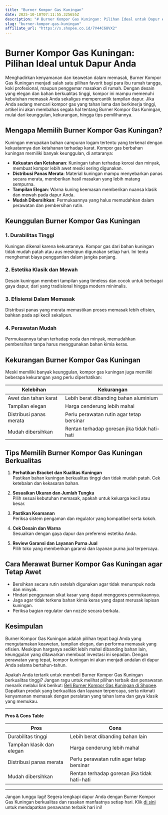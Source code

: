 ```yaml
---
title: "Burner Kompor Gas Kuningan"
date: 2025-10-10T07:11:55.325655Z
description: "# Burner Kompor Gas Kuningan: Pilihan Ideal untuk Dapur Anda..."
slug: "burner-kompor-gas-kuningan"
affiliate_url: "https://s.shopee.co.id/7V44C68VX2"
---
```

# Burner Kompor Gas Kuningan: Pilihan Ideal untuk Dapur Anda

Menghadirkan kenyamanan dan keawetan dalam memasak, Burner Kompor Gas Kuningan menjadi salah satu pilihan favorit bagi para ibu rumah tangga, koki profesional, maupun penggemar masakan di rumah. Dengan desain yang elegan dan bahan berkualitas tinggi, kompor ini mampu memenuhi kebutuhan memasak Anda sekaligus mempercantik tampilan dapur. Jika Anda sedang mencari kompor gas yang tahan lama dan berkinerja tinggi, artikel ini akan membahas segala hal tentang Burner Kompor Gas Kuningan, mulai dari keunggulan, kekurangan, hingga tips pemilihannya.

## Mengapa Memilih Burner Kompor Gas Kuningan?

Kuningan merupakan bahan campuran logam tertentu yang terkenal dengan kekuatannya dan ketahanan terhadap karat. Kompor gas berbahan kuningan memiliki banyak keunggulan, di antaranya:

- **Kekuatan dan Ketahanan**: Kuningan tahan terhadap korosi dan minyak, membuat kompor lebih awet meski sering digunakan.
- **Distribusi Panas Merata**: Material kuningan mampu menyebarkan panas secara merata, memberikan hasil masakan yang lebih matang sempurna.
- **Tampilan Elegan**: Warna kuning keemasan memberikan nuansa klasik dan mewah pada dapur Anda.
- **Mudah Dibersihkan**: Permukaannya yang halus memudahkan dalam perawatan dan pembersihan rutin.

## Keunggulan Burner Kompor Gas Kuningan

### 1. Durabilitas Tinggi
Kuningan dikenal karena kekuatannya. Kompor gas dari bahan kuningan tidak mudah patah atau aus meskipun digunakan setiap hari. Ini tentu menghemat biaya penggantian dalam jangka panjang.

### 2. Estetika Klasik dan Mewah
Desain kuningan memberi tampilan yang timeless dan cocok untuk berbagai gaya dapur, dari yang tradisional hingga modern minimalis.

### 3. Efisiensi Dalam Memasak
Distribusi panas yang merata memastikan proses memasak lebih efisien, bahkan pada api kecil sekalipun.

### 4. Perawatan Mudah
Permukaannya tahan terhadap noda dan minyak, memudahkan pembersihan tanpa harus menggunakan bahan kimia keras.

## Kekurangan Burner Kompor Gas Kuningan

Meski memiliki banyak keunggulan, kompor gas kuningan juga memiliki beberapa kekurangan yang perlu diperhatikan:

| **Kelebihan** | **Kekurangan** |
|----------------|----------------|
| Awet dan tahan karat | Lebih berat dibanding bahan aluminium |
| Tampilan elegan | Harga cenderung lebih mahal |
| Distribusi panas merata | Perlu perawatan rutin agar tetap bersinar |
| Mudah dibersihkan | Rentan terhadap goresan jika tidak hati-hati |

## Tips Memilih Burner Kompor Gas Kuningan Berkualitas

1. **Perhatikan Bracket dan Kualitas Kuningan**  
Pastikan bahan kuningan berkualitas tinggi dan tidak mudah patah. Cek ketebalan dan kekasaran bahan.

2. **Sesuaikan Ukuran dan Jumlah Tungku**  
Pilih sesuai kebutuhan memasak, apakah untuk keluarga kecil atau besar.

3. **Pastikan Keamanan**  
Periksa sistem pengaman dan regulator yang kompatibel serta kokoh.

4. **Cek Desain dan Warna**  
Sesuaikan dengan gaya dapur dan preferensi estetika Anda.

5. **Review Garansi dan Layanan Purna Jual**  
Pilih toko yang memberikan garansi dan layanan purna jual terpercaya.

## Cara Merawat Burner Kompor Gas Kuningan agar Tetap Awet

- Bersihkan secara rutin setelah digunakan agar tidak menumpuk noda dan minyak.
- Hindari penggunaan sikat kasar yang dapat menggores permukaannya.
- Jaga agar tidak terkena bahan kimia keras yang dapat merusak lapisan kuningan.
- Periksa bagian regulator dan nozzle secara berkala.

## Kesimpulan

Burner Kompor Gas Kuningan adalah pilihan tepat bagi Anda yang mengutamakan keawetan, tampilan elegan, dan performa memasak yang efisien. Meskipun harganya sedikit lebih mahal dibanding bahan lain, keunggulan yang ditawarkan membuat investasi ini sepadan. Dengan perawatan yang tepat, kompor kuningan ini akan menjadi andalan di dapur Anda selama bertahun-tahun.

Apakah Anda tertarik untuk membeli Burner Kompor Gas Kuningan berkualitas tinggi? Jangan ragu untuk melihat pilihan terbaik dan penawaran menarik melalui link berikut: [Beli Burner Kompor Gas Kuningan di Shopee](https://s.shopee.co.id/7V44C68VX2). Dapatkan produk yang berkualitas dan layanan terpercaya, serta nikmati kenyamanan memasak dengan peralatan yang tahan lama dan gaya klasik yang memukau.

---

**Pros & Cons Table**

| **Pros** | **Cons** |
|----------------------------|------------------------------|
| Durabilitas tinggi | Lebih berat dibanding bahan lain |
| Tampilan klasik dan elegan | Harga cenderung lebih mahal |
| Distribusi panas merata | Perlu perawatan rutin agar tetap bersinar |
| Mudah dibersihkan | Rentan terhadap goresan jika tidak hati-hati |

---

Jangan tunggu lagi! Segera lengkapi dapur Anda dengan Burner Kompor Gas Kuningan berkualitas dan rasakan manfaatnya setiap hari. Klik [di sini](https://s.shopee.co.id/7V44C68VX2) untuk mendapatkan penawaran terbaik hari ini!